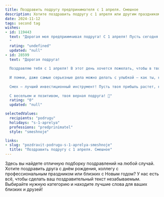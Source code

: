 ```yaml
---
title: Поздравить подругу предпринимателя с 1 апреля. Смешное
description: Хотите поздравить подругу с 1 апреля или другим праздником? Наш ИИ создаст незабываемое поздравление, а вы обязательно выделитесь среди других.  
date: 2024-11-12
tags: second tag
wishes:
- id: 119443
  text: "Дорогая моя предприимчивая подруга! С 1 апреля! Пусть сегодня твои дела идут в гору, как курс акций после удачного запуска нового проекта (пусть даже этого проекта пока только в твоей голове!).  Желаю тебе океана смеха, горы денег (хотя бы холмик, для начала) и чтобы все твои конкуренты внезапно забыли, как пользоваться калькулятором!  Удачи в твоих невероятных авантюрах!
  "
  rating: "undefined"
  updated: "null"
- id: 28599
  text: "Дорогая подруга!
  
  Поздравляю тебя с 1 апреля! В этот день хочется пожелать, чтобы в твоем бизнесе было столько же легкости и радости, сколько в шутках! Пусть конкуренты смущаются от твоего блестящего ума, как будто они попали в ловушку крошечного поросенка!
  
  И помни, даже самые серьезные дела можно делать с улыбкой – как ты, когда продаешь свои идеи! Желаю, чтобы твои бизнес-планы сбывались быстрее, чем мы успеваем разоблачить шутки на этом празднике!
  
  Смех — лучший инвестиционный инструмент! Пусть твоя прибыль растет, как наш юмор в этот весенний день!
  
  С весельем и позитивом, твоя верная подруга! 🎉"
  rating: "0"
  updated: "null"

selectedValues:
  recipients: "podrugu"
  holidays: "s-1-aprelya"
  professions: "predprinimatel"
  style: "smeshnoje"

links:
- slug: "pozdravit-podrugu-s-1-aprelya-smeshnoje"
  title: "Поздравить подругу с 1 апреля. Смешное"
---
```


Здесь вы найдете отличную подборку поздравлений на любой случай. 
Хотите поздравить друга с днём рождения, коллегу с профессиональным праздником или близких с Новым годом? У нас есть всё, чтобы сделать ваш поздравительный текст незабываемым. Выбирайте нужную категорию и находите лучшие слова для ваших близких и друзей!
